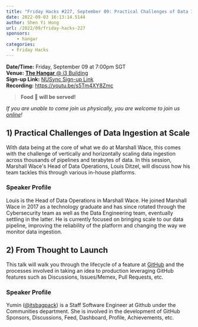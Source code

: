 ```yaml
---
title: "Friday Hacks #227, September 09: Practical Challenges of Data Ingestion at Scale and From Thought to Launch"
date: 2022-09-03 16:13:14.5144
author: Shen Yi Hong
url: /2022/09/friday-hacks-227
sponsors:
    - hangar 
categories:
  - Friday Hacks
---
```


**Date/Time:** Friday, September 09 at 7:00pm SGT<br />
**Venue:** [**The Hangar** @ i3 Building](https://goo.gl/maps/aUMwWptKFsajR93b9)<br />
**Sign-up Link:** [NUSync Sign-up Link](https://nus.campuslabs.com/engage/submitter/form/start/556619)<br />
**Recording:** https://youtu.be/s5Tm4XY8Zmc<br />

> **Food 🍕 will be served!**

_If you are unable to come join us physically, you are welcome to join us [online](https://nus-sg.zoom.us/j/83482473723?pwd=TW5nWitzRFlhOWdLaEVKYlVGMjJDdz09)!_

## 1) Practical Challenges of Data Ingestion at Scale

With data being at the core of what we do at Marshall Wace, this comes with the challenge of vertically and horizontally scaling data ingestion across thousands of pipelines and terabytes of data. In this session, Marshall Wace's Head of Data Operations, Louis Ditzel, will discuss how his team tackles this through various in-house platforms.
### Speaker Profile

Louis is the Head of Data Operations in Marshall Wace. He joined Marshall Wace in 2017 as a technology graduate and has since rotated through the Cybersecurity team as well as the Data Engineering team, eventually settling in the latter. He is currently focused on bringing scale to our data pipeline, improving the reliability of the platform and changing the way we monitor data ingestion.

## 2) From Thought to Launch

This talk will walk you through the lifecycle of a feature at [GitHub](https://github.com) and the processes involved in taking an idea to production leveraging GitHub features such as Discussions, Issues/Memex, Pull Requests, etc.

### Speaker Profile

Yumin ([@itsbagpack](https://github.com/itsbagpack)) is a Staff Software Engineer at Github under the Communities department. She is involved in the development of GitHub Sponsors, Discussions, Feed, Dashboard, Profile, Achievements, etc.

<br />
